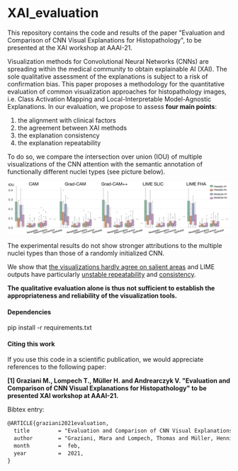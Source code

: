 # XAI_evaluation
This repository contains the code and results of the paper "Evaluation and Comparison of CNN Visual Explanations for Histopathology",  to be presented at the XAI workshop at AAAI-21.

Visualization methods for Convolutional Neural Networks (CNNs) are spreading within the medical community to obtain explainable AI (XAI). The sole qualitative assessment of the explanations is subject to a risk of confirmation bias. 
This paper proposes a methodology for the quantitative evaluation of common visualization approaches for histopathology images, i.e. Class Activation Mapping and Local-Interpretable Model-Agnostic Explanations. 
In our evaluation, we propose to assess **four main points**:
1. the alignment with clinical factors
2. the agreement between XAI methods
3. the explanation consistency 
4. the explanation repeatability

To do so, we compare the intersection over union (IOU) of multiple visualizations of the CNN attention with the semantic annotation of functionally different nuclei types (see picture below).

![IOU with nuclei types](results/imgs/ious_def_final.png)

The experimental results do not show stronger attributions to the multiple nuclei types than those of a randomly initialized CNN.

We show that [the visualizations hardly agree on salient areas](https://github.com/maragraziani/XAI_evaluation/blob/main/results/imgs/method_similarity.png) 
and LIME outputs have particularly [unstable repeatability](https://github.com/maragraziani/XAI_evaluation/blob/main/results/imgs/rep_1000samples.png) and [consistency](https://github.com/maragraziani/XAI_evaluation/tree/main/results).

**The qualitative evaluation alone is thus not sufficient to establish the appropriateness and reliability of the visualization tools.**

#### Dependencies
pip install -r requirements.txt

#### Citing this work
If you use this code in a scientific publication, we would appreciate references to the following paper:

**[1]  Graziani M., Lompech T., Müller H. and Andrearczyk V. "Evaluation and Comparison of CNN Visual Explanations for Histopathology" to be presented XAI workshop at AAAI-21.** 

Bibtex entry:
```latex 
@ARTICLE{graziani2021evaluation,
  title         = "Evaluation and Comparison of CNN Visual Explanations for Histopathology",
  author        = "Graziani, Mara and Lompech, Thomas and Müller, Henning and Andrearczyk, Vincent",
  month         =  feb,
  year          =  2021,
}
```